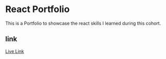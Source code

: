 # React Portfolio

This is a Portfolio to showcase the react skills I learned during this cohort.

## link

[Live Link](https://spencerkyle.github.io/react-portfolio/)

